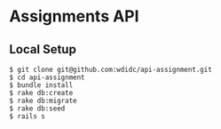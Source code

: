 # Assignments API

## Local Setup

    $ git clone git@github.com:wdidc/api-assignment.git
    $ cd api-assignment
    $ bundle install
    $ rake db:create
    $ rake db:migrate
    $ rake db:seed
    $ rails s
